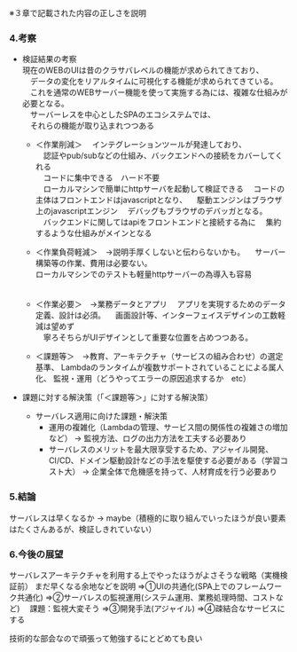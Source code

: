 ※３章で記載された内容の正しさを説明

### 4.考察
- 検証結果の考察  
  現在のWEBのUIは昔のクラサバレベルの機能が求められてきており、  
　データの変化をリアルタイムに可視化する機能が求められてきている。  
　これを通常のWEBサーバー機能を使って実施する為には、複雑な仕組みが必要となる。  
　サーバーレスを中心としたSPAのエコシステムでは、  
　それらの機能が取り込まれつつある  

  - ＜作業削減＞
　インテグレーションツールが発達しており、  
　認証やpub/subなどの仕組み、バックエンドへの接続をカバーしてくれる  
　コードに集中できる　ハード不要  
　ローカルマシンで簡単にhttpサーバを起動して検証できる
　コードの主体はフロントエンドはjavascriptとなり、
　駆動エンジンはブラウザ上のjavascriptエンジン
　デバッグもブラウザのデバッガとなる。  
　バックエンドに関してはapiをフロントエンドと接続する為に
　集約するような仕組みがメインとなる  

  - ＜作業負荷軽減＞　→説明手厚くしないと伝わらないかも。
　サーバー構築等の作業、費用は必要ない。  
ローカルマシンでのテストも軽量httpサーバーの為導入も容易  
　
  - ＜作業必要＞　→業務データとアプリ
　アプリを実現するためのデータ定義、設計は必須。
　画面設計等、インターフェイスデザインの工数軽減は望めず  
　寧ろそちらがUIデザインとして重要な位置を占めつつある。  

  - ＜課題等＞　→教育、アーキテクチャ（サービスの組み合わせ）の選定基準、
               Lambdaのランタイムが複数サポートされていることによる属人化、
               監視・運用（どうやってエラーの原因追求するか　etc）
　
- 課題に対する解決策（「＜課題等＞」に対する解決策）
  - サーバレス適用に向けた課題・解決策
    - 運用の複雑化（Lambdaの管理、サービス間の関係性の複雑さの増加など） → 監視方法、ログの出力方法を工夫する必要あり
    - サーバレスのメリットを最大限享受するため、アジャイル開発、CI/CD、ドメイン駆動設計などの手法を駆使する必要がある（学習コスト大） → 企業全体で危機感を持って、人材育成を行う必要あり

### 5.結論
サーバレスは早くなるか
→ maybe（積極的に取り組んでいったほうが良い要素はたくさんあるが、検証しきれていない）

### 6.今後の展望
サーバレスアーキテクチャを利用する上でやったほうがよさそうな戦略（実機検証前）
まだ早くなる余地などを説明
⇒①UIの共通化(SPA上でのフレームワーク共通化)
⇒②サーバレスの監視運用(システム運用、業務処理時間、コストなど)
　課題：監視大変そう
⇒③開発手法(アジャイル)
⇒④疎結合なサービスにする

技術的な部会なので頑張って勉強するにとどめても良い

